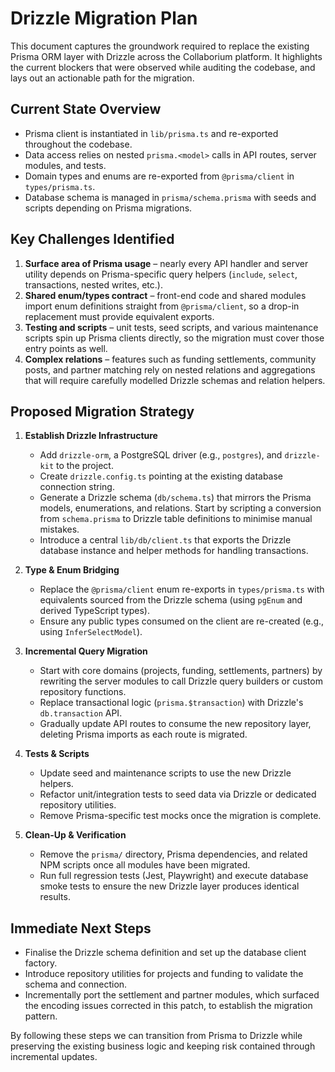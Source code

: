 # Drizzle Migration Plan

This document captures the groundwork required to replace the existing Prisma ORM layer
with Drizzle across the Collaborium platform. It highlights the current blockers that were
observed while auditing the codebase, and lays out an actionable path for the migration.

## Current State Overview

* Prisma client is instantiated in `lib/prisma.ts` and re-exported throughout the codebase.
* Data access relies on nested `prisma.<model>` calls in API routes, server modules, and tests.
* Domain types and enums are re-exported from `@prisma/client` in `types/prisma.ts`.
* Database schema is managed in `prisma/schema.prisma` with seeds and scripts depending on
  Prisma migrations.

## Key Challenges Identified

1. **Surface area of Prisma usage** – nearly every API handler and server utility depends on
   Prisma-specific query helpers (`include`, `select`, transactions, nested writes, etc.).
2. **Shared enum/types contract** – front-end code and shared modules import enum definitions
   straight from `@prisma/client`, so a drop-in replacement must provide equivalent exports.
3. **Testing and scripts** – unit tests, seed scripts, and various maintenance scripts spin up
   Prisma clients directly, so the migration must cover those entry points as well.
4. **Complex relations** – features such as funding settlements, community posts, and partner
   matching rely on nested relations and aggregations that will require carefully modelled
   Drizzle schemas and relation helpers.

## Proposed Migration Strategy

1. **Establish Drizzle Infrastructure**
   * Add `drizzle-orm`, a PostgreSQL driver (e.g., `postgres`), and `drizzle-kit` to the project.
   * Create `drizzle.config.ts` pointing at the existing database connection string.
   * Generate a Drizzle schema (`db/schema.ts`) that mirrors the Prisma models, enumerations,
     and relations. Start by scripting a conversion from `schema.prisma` to Drizzle table
     definitions to minimise manual mistakes.
   * Introduce a central `lib/db/client.ts` that exports the Drizzle database instance and
     helper methods for handling transactions.

2. **Type & Enum Bridging**
   * Replace the `@prisma/client` enum re-exports in `types/prisma.ts` with equivalents sourced
     from the Drizzle schema (using `pgEnum` and derived TypeScript types).
   * Ensure any public types consumed on the client are re-created (e.g., using `InferSelectModel`).

3. **Incremental Query Migration**
   * Start with core domains (projects, funding, settlements, partners) by rewriting the
     server modules to call Drizzle query builders or custom repository functions.
   * Replace transactional logic (`prisma.$transaction`) with Drizzle's `db.transaction` API.
   * Gradually update API routes to consume the new repository layer, deleting Prisma imports
     as each route is migrated.

4. **Tests & Scripts**
   * Update seed and maintenance scripts to use the new Drizzle helpers.
   * Refactor unit/integration tests to seed data via Drizzle or dedicated repository utilities.
   * Remove Prisma-specific test mocks once the migration is complete.

5. **Clean-Up & Verification**
   * Remove the `prisma/` directory, Prisma dependencies, and related NPM scripts once all
     modules have been migrated.
   * Run full regression tests (Jest, Playwright) and execute database smoke tests to ensure the
     new Drizzle layer produces identical results.

## Immediate Next Steps

* Finalise the Drizzle schema definition and set up the database client factory.
* Introduce repository utilities for projects and funding to validate the schema and connection.
* Incrementally port the settlement and partner modules, which surfaced the encoding issues
  corrected in this patch, to establish the migration pattern.

By following these steps we can transition from Prisma to Drizzle while preserving the existing
business logic and keeping risk contained through incremental updates.
